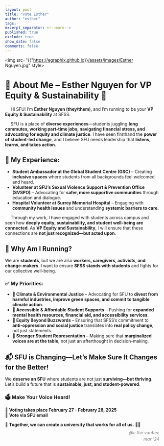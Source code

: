 ```yaml
---
layout: post
title: "vote Esther"
author: "esther"
tags: 
excerpt_separator: <!--more-->
published: true
exclude: true
show_date: false
comments: false
---
```



<img src="{{"https://egraphix.github.io}}/assets/images/Esther Nguyen.jpg" style>

# 🌿 About Me – Esther Nguyen for VP Equity & Sustainability 💙  

&emsp; Hi SFU! I’m **Esther Nguyen (they/them)**, and I’m running to be your **VP Equity & Sustainability** at SFSS.  

&emsp; SFU is a place of **diverse experiences**—students juggling **long commutes, working part-time jobs, navigating financial stress, and advocating for equity and climate justice**. I have seen firsthand the **power of student-led change**, and I believe SFU needs leadership that **listens, learns, and takes action**.  

<!--more-->  

## **📌 My Experience:**  

- **Student Ambassador at the Global Student Centre (GSC)** – Creating **inclusive spaces** where students from all backgrounds feel welcomed and heard.  
- **Volunteer at SFU’s Sexual Violence Support & Prevention Office (SVSPO)** – Advocating for **safer, more supportive communities** through education and dialogue.  
- **Hospital Volunteer at Surrey Memorial Hospital** – Engaging with **community health issues** and understanding **systemic barriers to care**.  

&emsp; Through my work, I have engaged with students across campus and seen how **deeply equity, sustainability, and student well-being are connected**. As **VP Equity and Sustainability**, I will ensure that these connections are **not just recognized—but acted upon**.  

## **📢 Why Am I Running?**  

We are **students**, but we are also **workers, caregivers, activists, and change-makers**. I want to ensure **SFSS stands with students** and fights for our collective well-being.  

### **✅ My Priorities:**  

- **🌱 Climate & Environmental Justice** – Advocating for SFU to **divest from harmful industries, improve green spaces, and commit to tangible climate action**.  
- **💙 Accessible & Affordable Student Supports** – Pushing for **expanded mental health resources, financial aid, and accessibility services**.  
- **📢 Equity Beyond Buzzwords** – Ensuring that SFSS’s commitment to **anti-oppression and social justice** translates into **real policy change**, not just statements.  
- **🤝 Stronger Student Representation** – Making sure that **marginalized voices are at the table**, not just an afterthought in decision-making.  

## **📬 SFU is Changing—Let’s Make Sure It Changes for the Better!**  

We **deserve an SFU** where students are not just **surviving—but thriving**. Let’s build a future that is **sustainable, just, and student-powered**.  

### **🗳️ Make Your Voice Heard!**  
📅 **Voting takes place February 27 – February 28, 2025**  
📧 **Vote via SFU email**  

📢 **Together, we can create a university that works for all of us.** 💙🌿  

<div class="post-info"> 
<p style="text-align: right; font-style: italic; color: grey; line-height: 0.5;">@e the vanbee</p>
<p style="text-align: right; font-style: italic; color: grey; line-height: 0.5;">mar '24</p>